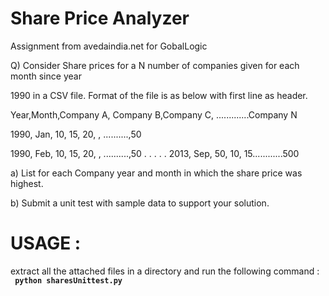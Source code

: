 Share Price Analyzer
==================

Assignment from avedaindia.net for GobalLogic

 Q)   Consider Share prices for a N number of companies given for each month since year     
 
1990 in a CSV file.  Format of the file is as below with first line as header.
 
Year,Month,Company A, Company B,Company C, .............Company N
 
1990, Jan, 10, 15, 20, , ..........,50

 
1990, Feb, 10, 15, 20, , ..........,50
.
.
.
.
.
2013, Sep, 50, 10, 15............500

a) List for each Company year and month in which the share price was highest.

b) Submit a unit test with sample data to support your solution.  


USAGE :
========
extract all the attached files in a directory and run the following command :
<br>
<code>
<strong>python sharesUnittest.py</strong>
</code>

  
